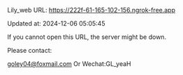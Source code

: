 Lily_web URL: https://222f-61-165-102-156.ngrok-free.app

Updated at: 2024-12-06 05:05:45

If you cannot open this URL, the server might be down.

Please contact: 

goley04@foxmail.com Or Wechat:GL_yeaH